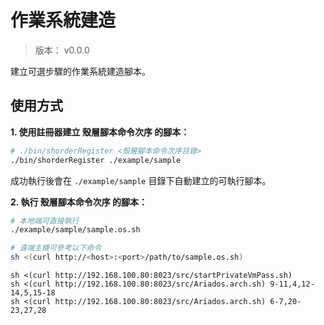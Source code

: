 作業系統建造
=======


> 版本： v0.0.0

建立可選步驟的作業系統建造腳本。



## 使用方式


**1. 使用註冊器建立 殼層腳本命令次序 的腳本：**

```sh
# ./bin/shorderRegister <殼層腳本命令次序目錄>
./bin/shorderRegister ./example/sample
```

成功執行後會在 `./example/sample` 目錄下自動建立的可執行腳本。


**2. 執行 殼層腳本命令次序 的腳本：**


```sh
# 本地端可直接執行
./example/sample/sample.os.sh

# 遠端主機可參考以下命令
sh <(curl http://<host>:<port>/path/to/sample.os.sh)
```

```
sh <(curl http://192.168.100.80:8023/src/startPrivateVmPass.sh)
sh <(curl http://192.168.100.80:8023/src/Ariados.arch.sh) 9-11,4,12-14,5,15-18
sh <(curl http://192.168.100.80:8023/src/Ariados.arch.sh) 6-7,20-23,27,28
```

